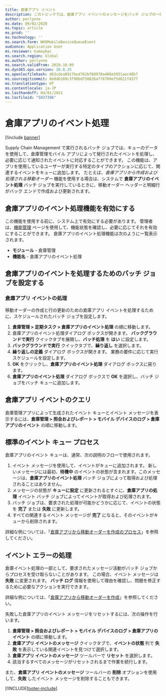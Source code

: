 ```yaml
---
title: 倉庫アプリ イベント
description: このトピックでは、倉庫アプリ イベントのメッセージをバッチ ジョブの一部として処理するために使用される、倉庫アプリのイベント処理について説明します。
author: perlynne
ms.date: 09/02/2020
ms.topic: article
ms.prod: ''
ms.technology: ''
ms.search.form: WHSMobileDeviceQueueEvent
audience: Application User
ms.reviewer: kamaybac
ms.search.region: Global
ms.author: perlynne
ms.search.validFrom: 2020-10-09
ms.dyn365.ops.version: 10.0.15
ms.openlocfilehash: d63cdea8917bed762bf8d970a408e5931aec48b7
ms.sourcegitcommit: 0e8db169c3f90bd750826af76709ef5d621fd377
ms.translationtype: HT
ms.contentlocale: ja-JP
ms.lasthandoff: 04/01/2021
ms.locfileid: "5837396"
---
```

# <a name="warehouse-app-event-processing"></a>倉庫アプリのイベント処理

[!include [banner](../includes/banner.md)]

Supply Chain Management で実行されるバッチ ジョブでは、キューのデータを使用して、倉庫管理モバイル アプリによって発行されたイベントを処理し、必要に応じて通知されたイベントに対応することができます。 この機能は、アプリを使用しているユーザーが実行する特定のタイプのアクションに応じて、関連するイベントをキューに追加します。 たとえば、*倉庫アプリから作成および処理される移動オーダー* 機能を使用する場合は、システムで **倉庫アプリのイベント処理** バッチ ジョブを実行しているときに、移動オーダー ヘッダーと明細行がバック エンドで作成および更新されます。

## <a name="enable-the-process-warehouse-app-events-feature"></a>倉庫アプリのイベント処理機能を有効にする

この機能を使用する前に、システム上で有効にする必要があります。 管理者は、[機能管理](../../fin-ops-core/fin-ops/get-started/feature-management/feature-management-overview.md) ページを使用して、機能状態を確認し、必要に応じてそれを有効にすることができます。 倉庫アプリのイベント処理機能は次のように一覧表示されます。

- **モジュール** - 倉庫管理
- **機能名** - 倉庫アプリのイベント処理

## <a name="set-up-a-batch-job-to-process-warehouse-app-events"></a>倉庫アプリのイベントを処理するためのバッチ ジョブを設定する

### <a name="process-warehouse-app-events"></a>倉庫アプリ イベントの処理

移動オーダーの作成と行の更新のための倉庫アプリ イベントを処理するために、スケジュールされたバッチ ジョブを設定します。

1. **倉庫管理 \> 定期タスク \> 倉庫アプリのイベント処理** の順に移動します。
1. 倉庫アプリのイベント処理ダイアログ ボックスが開きます。 **バックグラウンドで実行** クイックタブを展開し、**バッチ処理** を **はい** に設定します。
1. **バックグラウンドで実行** クイックタブで、**繰り返し** を選択します。
1. **繰り返しの定義** ダイアログ ボックスが開きます。 業務の要件に応じて実行スケジュールを設定します。
1. **OK** をクリックし、**倉庫アプリのイベント処理** ダイアログ ボックスに戻ります。
1. **倉庫アプリのイベント処理** ダイアログ ボックスで **OK** を選択し、バッチ ジョブをバッチ キューに追加します。

## <a name="query-warehouse-app-events"></a>倉庫アプリ イベントのクエリ

倉庫管理アプリによって生成されたイベント キューとイベント メッセージを表示するには、**倉庫管理 \> 照会およびレポート \> モバイル デバイスのログ \> 倉庫アプリのイベント** の順に移動します。

## <a name="the-standard-event-queue-process"></a>標準のイベント キュー プロセス

倉庫アプリのイベント キューは、通常、次の説明のフローで使用されます。

1. イベント メッセージを使用して、イベントがキューに追加されます。 新しいメッセージには最初、**待機中** のイベントの状態が含まれます。このメッセージは、**倉庫アプリのイベント処理** バッチ ジョブによって取得および処理されることはありません。
1. メッセージの状態が **キューに設定** に更新されるとすぐに、**倉庫アプリの処理** イベント バッチ ジョブによってイベントが取得および処理されます。
1. バッチ ジョブは、要求された処理が可能かどうかに応じて、イベントの状態を **完了** または **失敗** に更新します。
1. すべての関連するイベント メッセージが **完了** になると、そのイベントがキューから削除されます。

 詳細な例については、「[倉庫アプリから移動オーダーを作成のプロセス](create-transfer-order-from-warehouse-app.md)」を参照してください。

## <a name="handle-event-errors"></a>イベント エラーの処理

倉庫イベント処理の一部として、要求されたメッセージ活動がバッチ ジョブからプロセスを受け取らないことがあります。 この場合、イベント メッセージは **失敗** に変更されます。 **バッチ ログ** 情報を使用して理由を確認し、問題を修正するために必要なアクションを実行できます。

詳細な例については、「[倉庫アプリから移動オーダーを作成](create-transfer-order-from-warehouse-app.md)」を参照してください。

失敗した倉庫アプリのイベント メッセージをリセットするには、次の操作を行います。

1. **倉庫管理 \> 照会およびレポート \> モバイル デバイスのログ \> 倉庫アプリのイベント** の順に移動します。
1. **倉庫アプリ イベントのメッセージ** クイックタブで、**イベントの状態** 列で **失敗** を表示している関連イベントを見つけて選択します。
1. **倉庫アプリ イベントのメッセージ** ツールバーで **リセット** を選択します。
1. 該当するすべてのメッセージがリセットされるまで作業を続行します。

また、**倉庫アプリ イベントのメッセージ** ツールバーの **削除** オプションを使用して、**失敗** したイベント メッセージを削除することもできます。


[!INCLUDE[footer-include](../../includes/footer-banner.md)]